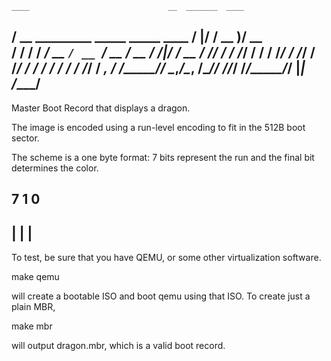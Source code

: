     ____                               __  _______  ____ 
   / __ \_________ _____ _____  ____  /  |/  / __ )/ __ \
  / / / / ___/ __ `/ __ `/ __ \/ __ \/ /|_/ / __  / /_/ /
 / /_/ / /  / /_/ / /_/ / /_/ / / / / /  / / /_/ / _, _/ 
/_____/_/   \__,_/\__, /\____/_/ /_/_/  /_/_____/_/ |_|  
                 /____/                                  
--------------------------------------------------------------------------------

Master Boot Record that displays a dragon.

The image is encoded using a run-level encoding to fit in the 512B boot sector.

The scheme is a one byte format: 7 bits represent the run and the final bit
determines the color.

 7    1 0
----------
|      | |
----------

To test, be sure that you have QEMU, or some other virtualization software.

make qemu

will create a bootable ISO and boot qemu using that ISO. To create just a plain
MBR,

make mbr

will output dragon.mbr, which is a valid boot record.
